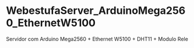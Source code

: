 # WebestufaServer_ArduinoMega2560_EthernetW5100
Servidor com Arduino Mega2560 + Ethernet W5100 + DHT11 + Modulo Rele
